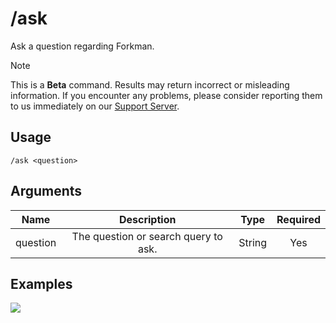 # /ask

Ask a question regarding Forkman.

> [!NOTE]
> This is a **Beta** command. Results may return incorrect or misleading information. If you encounter any problems, please consider reporting them to us immediately on our [Support Server](https://discord.gg/DEEZY5cwpy).

## Usage

```
/ask <question>
```

## Arguments

| Name     | Description                          | Type   | Required |
| :------: | :----------------------------------: | :----: | :------: |
| question | The question or search query to ask. | String | Yes      |

## Examples

<img src="https://github.com/xNickyDev/Forkman/assets/111157596/a5230d1c-6677-47a9-ad8f-44aeadd0e904">
